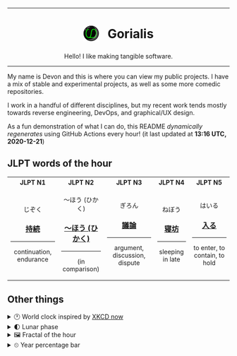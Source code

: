 ***

<h1 align="center">
<sub>
    <img src="readme/resources/avatar.png" height="36">
</sub>
&nbsp;
Gorialis
</h1>
<p align="center">
Hello! I like making tangible software.
</p>

***

My name is Devon and this is where you can view my public projects. I have a mix of stable and experimental projects, as well as some more comedic repositories.

I work in a handful of different disciplines, but my recent work tends mostly towards reverse engineering, DevOps, and graphical/UX design.

As a fun demonstration of what I can do, this README *dynamically regenerates* using GitHub Actions every hour! (it last updated at **13:16 UTC, 2020-12-21**)

<h2>JLPT words of the hour</h2>
<table>
    <tr>
        <th>JLPT N1</th>
        <th>JLPT N2</th>
        <th>JLPT N3</th>
        <th>JLPT N4</th>
        <th>JLPT N5</th>
    </tr>
    <tr>
        <td>
            <p align="center">じぞく</p>
            <h3 align="center"><b><a href="https://jisho.org/search/%E6%8C%81%E7%B6%9A">持続</a></b></h3>
            <hr>
            <p align="center">continuation,<wbr> endurance</p>
        </td>
        <td>
            <p align="center">～ほう (ひかく)</p>
            <h3 align="center"><b><a href="https://jisho.org/search/%EF%BD%9E%E3%81%BB%E3%81%86%20%28%E3%81%B2%E3%81%8B%E3%81%8F%29">～ほう (ひかく)</a></b></h3>
            <hr>
            <p align="center">(in comparison)</p>
        </td>
        <td>
            <p align="center">ぎろん</p>
            <h3 align="center"><b><a href="https://jisho.org/search/%E8%AD%B0%E8%AB%96">議論</a></b></h3>
            <hr>
            <p align="center">argument,<wbr> discussion,<wbr> dispute</p>
        </td>
        <td>
            <p align="center">ねぼう</p>
            <h3 align="center"><b><a href="https://jisho.org/search/%E5%AF%9D%E5%9D%8A">寝坊</a></b></h3>
            <hr>
            <p align="center">sleeping in late</p>
        </td>
        <td>
            <p align="center">はいる</p>
            <h3 align="center"><b><a href="https://jisho.org/search/%E5%85%A5%E3%82%8B">入る</a></b></h3>
            <hr>
            <p align="center">to enter,<wbr> to contain,<wbr> to hold</p>
        </td>
    </tr>
</table>

<h2>Other things</h2>
<details>
<summary>🕐  World clock inspired by <a href="https://xkcd.com/now">XKCD now</a></summary>

> <img src="generated/now.png" width="512">

</details>
<details>
<summary>🌓 Lunar phase</summary>

The moon is approximately 25.32% through its phase (First Quarter).

</details>
<details>
<summary>&#x1f5bc; Fractal of the hour</summary>

> <img src="generated/fractal.png" width="512">

</details>
<details>
<summary>&#x23f2; Year percentage bar</summary>
<pre><code>2020 [███████████████████▁] 97.15%</code></pre>
</details>
